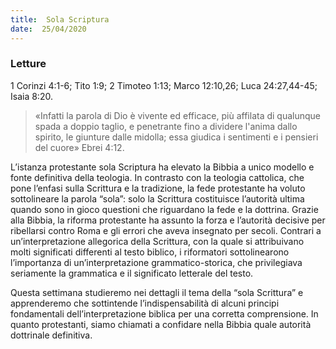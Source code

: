 ```yaml
---
title:  Sola Scriptura
date:  25/04/2020
---
```


### Letture
1 Corinzi 4:1-6; Tito 1:9; 2 Timoteo 1:13; Marco 12:10,26; Luca 24:27,44-45; Isaia 8:20.

> <p></p>
> «Infatti la parola di Dio è vivente ed efficace, più affilata di qualunque spada a doppio taglio, e penetrante fino a dividere l'anima dallo spirito, le giunture dalle midolla; essa giudica i sentimenti e i pensieri del cuore» Ebrei 4:12.

L’istanza protestante sola Scriptura ha elevato la Bibbia a unico modello e fonte definitiva della teologia. In contrasto con la teologia cattolica, che pone l’enfasi sulla Scrittura e la tradizione, la fede protestante ha voluto sottolineare la parola “sola”: solo la Scrittura costituisce l’autorità ultima quando sono in gioco questioni che riguardano la fede e la dottrina. Grazie alla Bibbia, la riforma protestante ha assunto la forza e l’autorità decisive per ribellarsi contro Roma e gli errori che aveva insegnato per secoli. Contrari a un’interpretazione allegorica della Scrittura, con la quale si attribuivano molti significati differenti al testo biblico, i riformatori sottolinearono l’importanza di un’interpretazione grammatico-storica, che privilegiava seriamente la grammatica e il significato letterale del testo.

Questa settimana studieremo nei dettagli il tema della “sola Scrittura” e apprenderemo che sottintende l’indispensabilità di alcuni principi fondamentali dell’interpretazione biblica per una corretta comprensione. In quanto protestanti, siamo chiamati a confidare nella Bibbia quale autorità dottrinale definitiva.